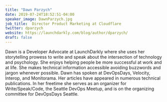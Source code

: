 ```yaml
---
title: "Dawn Parzych"
date: 2019-07-24T18:52:51-04:00
speaker_image: DawnParzych.jpg
job_title:  Director Product Marketing at Cloudflare
twitter: dparzych
website: https://launchdarkly.com/blog/author/dparzych/
draft: false
---
```


Dawn is a Developer Advocate at LaunchDarkly where she uses her storytelling prowess to write and speak about the intersection of technology and psychology. She enjoys helping people be more successful at work and at life. She makes technical information accessible avoiding buzzwords and jargon whenever possible. Dawn has spoken at DevOpsDays, Velocity, Interop, and Monitorama. Her articles have appeared in numerous technical publications. In her freetime she serves as an organizer for Write/Speak/Code, the Seattle DevOps Meetup, and is on the organizing committee for DevOpsDays Seattle.
